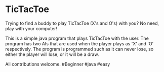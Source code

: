 # TicTacToe
Trying to find a buddy to play TicTacToe (X's and O's) with you? No need, play with your computer!

This is a simple java program that plays TicTacToe with the user.
The program has two AIs that are used when the player plays as 'X' and 'O' respectively.
The program is programmed such as it can never lose, so either the player will lose, or it will be a draw.

All contributions welcome. 
#Beginner
#java
#easy
